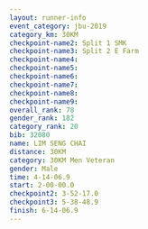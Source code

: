 ```yaml
---
layout: runner-info 
event_category: jbu-2019 
category_km: 30KM 
checkpoint-name2: Split 1 SMK 
checkpoint-name3: Split 2 E Farm 
checkpoint-name4: 
checkpoint-name5: 
checkpoint-name6: 
checkpoint-name7: 
checkpoint-name8: 
checkpoint-name9: 
overall_rank: 78
gender_rank: 182
category_rank: 20
bib: 32080
name: LIM SENG CHAI
distance: 30KM
category: 30KM Men Veteran
gender: Male
time: 4-14-06.9
start: 2-00-00.0
checkpoint2: 3-52-17.0
checkpoint3: 5-38-48.9
finish: 6-14-06.9
---
```

